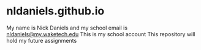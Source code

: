 # nldaniels.github.io
My name is Nick Daniels and my school email is nldaniels@my.waketech.edu
This is my school account
This repository will hold my future assignments